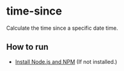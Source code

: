 # time-since
Calculate the time since a specific date time.

## How to run
- [Install Node.js and NPM](https://nodejs.org/en/download) (If not installed.)

